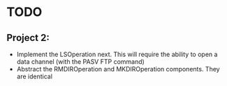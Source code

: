 # TODO

## Project 2:
- Implement the LSOperation next. This will require the ability to open a data channel (with the PASV FTP command)
- Abstract the RMDIROperation and MKDIROperation components. They are identical
